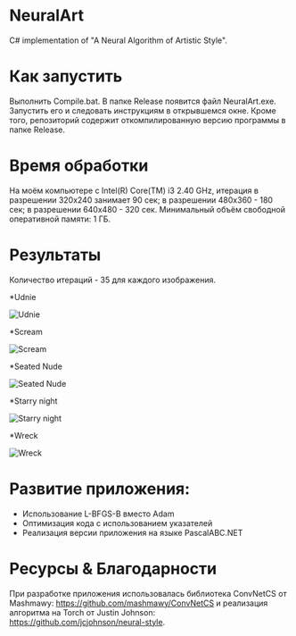 # NeuralArt
C# implementation of "A Neural Algorithm of Artistic Style".

# Как запустить
Выполнить Compile.bat. В папке Release появится файл NeuralArt.exe. Запустить его и следовать инструкциям в открывшемся окне. Кроме того, репозиторий содержит откомпилированную версию программы в папке Release.

# Время обработки
На моём компьютере с Intel(R) Core(TM) i3 2.40 GHz, итерация в разрешении 320x240 занимает 90 сек; в разрешении 480x360 - 180 сек; в разрешении 640x480 - 320 сек. Минимальный объём свободной оперативной памяти: 1 ГБ.

# Результаты

Количество итераций - 35 для каждого изображения.

*Udnie

![Udnie](https://github.com/PABCSoft/NeuralArt/blob/master/Results/picabia.png)

*Scream

![Scream](https://github.com/PABCSoft/NeuralArt/blob/master/Results/scream.png)

*Seated Nude

![Seated Nude](https://github.com/PABCSoft/NeuralArt/blob/master/Results/seated_nude.png)

*Starry night

![Starry night](https://github.com/PABCSoft/NeuralArt/blob/master/Results/starry_night.png)

*Wreck

![Wreck](https://github.com/PABCSoft/NeuralArt/blob/master/Results/wreck.png)

# Развитие приложения:

* Использование L-BFGS-B вместо Adam
* Оптимизация кода с использованием указателей
* Реализация версии приложения на языке PascalABC.NET

# Ресурсы & Благодарности
При разработке приложения использовалась библиотека ConvNetCS от Mashmawy: https://github.com/mashmawy/ConvNetCS и реализация алгоритма на Torch от Justin Johnson: https://github.com/jcjohnson/neural-style.
